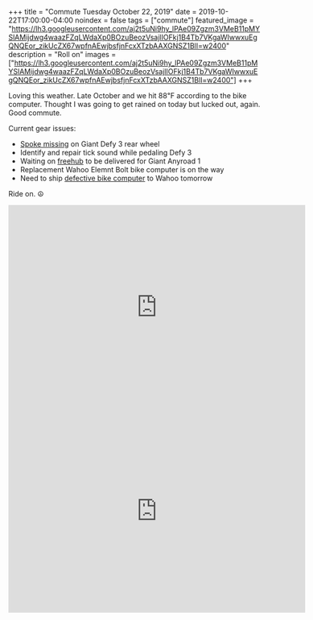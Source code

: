 +++
title =  "Commute Tuesday October 22, 2019"
date = 2019-10-22T17:00:00-04:00
noindex = false
tags = ["commute"]
featured_image = "https://lh3.googleusercontent.com/aj2t5uNi9hy_lPAe09Zgzm3VMeB11pMYSlAMijdwg4waazFZqLWdaXp0BOzuBeozVsajlIOFkj1B4Tb7VKgaWIwwxuEgQNQEor_zikUcZX67wpfnAEwjbsfjnFcxXTzbAAXGNSZ1BlI=w2400"
description = "Roll on"
images = ["https://lh3.googleusercontent.com/aj2t5uNi9hy_lPAe09Zgzm3VMeB11pMYSlAMijdwg4waazFZqLWdaXp0BOzuBeozVsajlIOFkj1B4Tb7VKgaWIwwxuEgQNQEor_zikUcZX67wpfnAEwjbsfjnFcxXTzbAAXGNSZ1BlI=w2400"]
+++

Loving this weather. Late October and we hit 88℉ according to the bike computer. Thought I was going to get rained on today but lucked out, again. Good commute.

Current gear issues:

* [Spoke missing](https://lh3.googleusercontent.com/3EiA44neks37ctqZNGNN1jWStHz8uE941di3Sm-QOdyIQhIctBYJQrJyp-as7-LAv-fx07avk2P9GO1qQbRm197iVD-DXIUHu53tcS1IvFCJ_k_2D0i0ScCNjPhK4eMRv2l5VYhhnYI=w2400) on Giant Defy 3 rear wheel
* Identify and repair tick sound while pedaling Defy 3
* Waiting on [freehub](https://lh3.googleusercontent.com/oU6uNpNd1NGbcq6wn6SZxUSigh0KiOWbzCyMH1itLUUWMWIS7KhLx97pbBt0FDPAJkefIj2nAmK1ubAf9fCg8fr8PChkrf_3YdhzIaWJyGob57TQgf-u5hxzNLi8Kj9kvL3_b0-aSLU=w2400) to be delivered for Giant Anyroad 1
* Replacement Wahoo Elemnt Bolt bike computer is on the way
* Need to ship [defective bike computer](https://lh3.googleusercontent.com/Gvx8N2SPO5msDiSNuMgHNZ9_I64SCY7AqpGtiTPXgaVgPb9oLHfWe_7S1TCkyynErahXl_3l-OVQXhc04OJ2mQOUg7L0tmIJPZFNRfe9IJxXBVKDhwiMoR1QFVFRJyLfqS0paXUvlVw=w2400) to Wahoo tomorrow

Ride on. ☮

<iframe height='405' width='590' frameborder='0' allowtransparency='true' scrolling='no' src='https://www.strava.com/activities/2807773051/embed/4461b843ee7b1091d8784464542c6d50cb1b479b'></iframe>

<iframe height='405' width='590' frameborder='0' allowtransparency='true' scrolling='no' src='https://www.strava.com/activities/2809356622/embed/cca90485c3d3fcfa4b9be2db45e7cd4740b611bd'></iframe>

